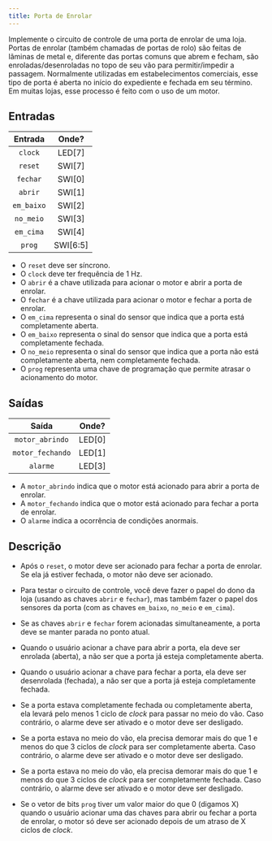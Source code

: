 ```yaml
---
title: Porta de Enrolar
---
```


Implemente o circuito de controle de uma porta de enrolar de uma loja. Portas de enrolar (também chamadas de portas de rolo) são feitas de lâminas de metal e, diferente das portas comuns que abrem e fecham, são enroladas/desenroladas no topo de seu vão para permitir/impedir a passagem. Normalmente utilizadas em estabelecimentos comerciais, esse tipo de porta é aberta no início do expediente e fechada em seu término. Em muitas lojas, esse processo é feito com o uso de um motor. 

##  Entradas

| Entrada | Onde? |
| :--: | :--: |
| `clock` | LED[7] |
| `reset` | SWI[7] |
| `fechar` | SWI[0] |
| `abrir` | SWI[1] |
| `em_baixo` | SWI[2] |
| `no_meio` | SWI[3] |
| `em_cima` | SWI[4] |
| `prog` | SWI[6:5] |

- O `reset` deve ser síncrono.
- O `clock` deve ter frequência de 1 Hz.
- O `abrir` é a chave utilizada para acionar o motor e abrir a porta de enrolar.
- O `fechar` é a chave utilizada para acionar o motor e fechar a porta de enrolar.
- O `em_cima` representa o sinal do sensor que indica que a porta está completamente aberta.
- O `em_baixo` representa o sinal do sensor que indica que a porta está completamente fechada.
- O `no_meio` representa o sinal do sensor que indica que a porta não está completamente aberta, nem completamente fechada.
- O `prog` representa uma chave de programação que permite atrasar o acionamento do motor.

## Saídas

| Saída | Onde? |
| :--: | :--: |
| `motor_abrindo` | LED[0] |
| `motor_fechando` | LED[1] |
| `alarme` | LED[3] |

- A `motor_abrindo` indica que o motor está acionado para abrir a porta de enrolar.
- A `motor_fechando` indica que o motor está acionado para fechar a porta de enrolar.
- O `alarme` indica a ocorrência de condições anormais.

## Descrição

- Após o `reset`, o motor deve ser acionado para fechar a porta de enrolar. Se ela já estiver fechada, o motor não deve ser acionado.

- Para testar o circuito de controle, você deve fazer o papel do dono da loja (usando as chaves `abrir` e `fechar`), mas também fazer o papel dos sensores da porta (com as chaves `em_baixo`, `no_meio` e `em_cima`).

- Se as chaves `abrir` e `fechar` forem acionadas simultaneamente, a porta deve se manter parada no ponto atual.

- Quando o usuário acionar a chave para abrir a porta, ela deve ser enrolada (aberta), a não ser que a porta já esteja completamente aberta.

- Quando o usuário acionar a chave para fechar a porta, ela deve ser desenrolada (fechada), a não ser que a porta já esteja completamente fechada.

- Se a porta estava completamente fechada ou completamente aberta, ela levará pelo menos 1 ciclo de *clock* para passar no meio do vão. Caso contrário, o alarme deve ser ativado e o motor deve ser desligado.

- Se a porta estava no meio do vão, ela precisa demorar mais do que 1 e menos do que 3 ciclos de *clock* para ser completamente aberta. Caso contrário, o alarme deve ser ativado e o motor deve ser desligado. 

- Se a porta estava no meio do vão, ela precisa demorar mais do que 1 e menos do que 3 ciclos de *clock* para ser completamente fechada. Caso contrário, o alarme deve ser ativado e o motor deve ser desligado.

- Se o vetor de bits `prog` tiver um valor maior do que 0 (digamos X) quando o usuário acionar uma das chaves para abrir ou fechar a porta de enrolar, o motor só deve ser acionado depois de um atraso de X ciclos de *clock*.